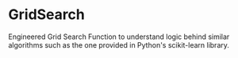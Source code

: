 # GridSearch
Engineered Grid Search Function to understand logic behind similar algorithms such as the one provided in Python's scikit-learn library.

